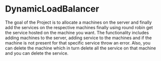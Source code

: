 # DynamicLoadBalancer
The goal of the Project is to allocate a machines on the server and finally add the services on the respective machines finally using round robin get the service hosted on the machine you want. The functionality includes adding machines to the server, adding service to the machines and if the machine is not present for that specific service throw an error. Also, you can delete the machine which in turn delete all the service on that machine and you can delete the service.
